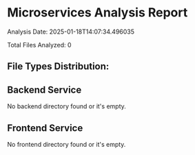 # Microservices Analysis Report

Analysis Date: 2025-01-18T14:07:34.496035

Total Files Analyzed: 0

## File Types Distribution:

## Backend Service
No backend directory found or it's empty.

## Frontend Service
No frontend directory found or it's empty.